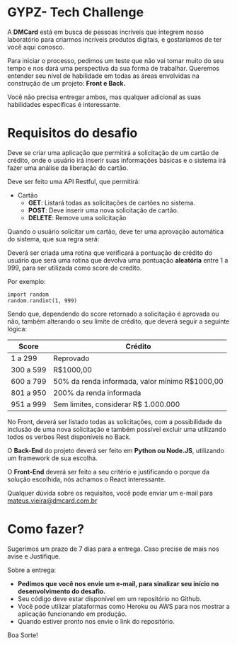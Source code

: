 # GYPZ- Tech Challenge

A **DMCard** está em busca de pessoas incríveis que integrem nosso laboratório para criarmos incríveis produtos digitais, e gostaríamos de ter você aqui conosco.

Para iniciar o processo, pedimos um teste que não vai tomar muito do seu tempo e nos dará uma perspectiva da sua forma de trabalhar. Queremos entender seu nível de habilidade em todas as áreas envolvidas na construção de um projeto: **Front e Back.**

Você não precisa entregar ambos, mas qualquer adicional as suas habilidades específicas é interessante.

# Requisitos do desafio

Deve se criar uma aplicação que permitirá a solicitação de um cartão de crédito, onde o usuário irá inserir suas informações básicas e o sistema irá fazer uma análise da liberação do cartão.

Deve ser feito uma API Restful, que permitirá:

- Cartão
  - **GET**: Listará todas as solicitações de cartões no sistema.
  - **POST**: Deve inserir uma nova solicitação de cartão.
  - **DELETE**: Remove uma solicitação 

Quando o usuário solicitar um cartão, deve ter uma aprovação automática do sistema, que sua regra será:

Deverá ser criada uma rotina que verificará a pontuação de crédito do usuário que será uma rotina que devolva uma pontuação **aleatória** entre 1 a 999, para ser utilizada como score de credito.

Por exemplo:

```
import random
random.randint(1, 999)
```

Sendo que, dependendo do score retornado a solicitação é aprovada ou não, também alterando o seu limite de crédito, que deverá seguir a seguinte lógica:

| Score     | Crédito                                        |
| --------- | ---------------------------------------------- |
| 1 a 299   | Reprovado                                      |
| 300 a 599 | R$1000,00                                      |
| 600 a 799 | 50% da renda informada, valor mínimo R$1000,00 |
| 801 a 950 | 200% da renda informada                        |
| 951 a 999 | Sem limites, considerar R$ 1.000.000           |

No Front, deverá ser listado todas as solicitações, com a possibilidade da inclusão de uma nova solicitação e também possível excluir uma utilizando todos os verbos Rest disponíveis no Back.

O **Back-End** do projeto deverá ser feito em **Python ou Node.JS**, utilizando um framework de sua escolha.

O **Front-End** deverá ser feito a seu critério e justificando o porque da solução escolhida, nós achamos o React interessante.



Qualquer dúvida sobre os requisitos, você pode enviar um e-mail para mateus.vieira@dmcard.com.br



# Como fazer?

Sugerimos um prazo de 7 dias para a entrega. Caso precise de mais nos avise e Justifique.

Sobre a entrega:

- **Pedimos que você nos envie um e-mail, para sinalizar seu início no desenvolvimento do desafio.**
- Seu código deve estar disponível em um repositório no Github.
- Você pode utilizar plataformas como Heroku ou AWS para nos mostrar a aplicação funcionando em produção.
- Quando estiver pronto nos envie o link do repositório.

Boa Sorte!
